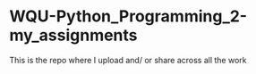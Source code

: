 # WQU-Python_Programming_2-my_assignments
This is the repo where I upload and/ or share across all the work
